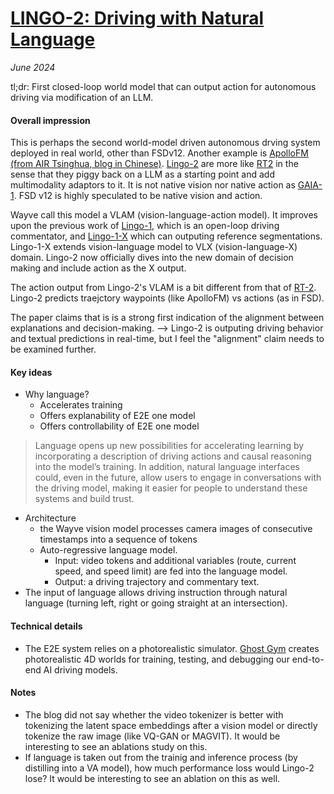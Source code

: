 # [LINGO-2: Driving with Natural Language](https://wayve.ai/thinking/lingo-2-driving-with-language/)

_June 2024_

tl;dr: First closed-loop world model that can output action for autonomous driving via modification of an LLM.

#### Overall impression
This is perhaps the second world-model driven autonomous drving system deployed in real world, other than FSDv12. Another example is [ApolloFM (from AIR Tsinghua, blog in Chinese)](https://mp.weixin.qq.com/s/8d1qXTm5v4H94HxAibp1dA). [Lingo-2](lingo_2.md) are more like [RT2](rt2.md) in the sense that they piggy back on a LLM as a starting point and add multimodality adaptors to it. It is not native vision nor native action as [GAIA-1](gaia_1.md). FSD v12 is highly speculated to be native vision and action.

Wayve call this model a VLAM (vision-language-action model). It improves upon the previous work of [Lingo-1](lingo_1.md), which is an open-loop driving commentator, and [Lingo-1-X](https://wayve.ai/thinking/lingo-1-referential-segmentation/) which can outputing reference segmentations. Lingo-1-X extends vision-language model to VLX (vision-language-X) domain. Lingo-2 now officially dives into the new domain of decision making and include action as the X output.

The action output from Lingo-2's VLAM is a bit different from that of [RT-2](rt2.md). Lingo-2 predicts traejctory waypoints (like ApolloFM) vs actions (as in FSD).

The paper claims that is is a strong first indication of the alignment between explanations and decision-making. --> Lingo-2 is outputing driving behavior and textual predictions in real-time, but I feel the "alignment" claim needs to be examined further. 


#### Key ideas
- Why language?
	- Accelerates training
	- Offers explanability of E2E one model
	- Offers controllability of E2E one model
	
> Language opens up new possibilities for accelerating learning by incorporating a description of driving actions and causal reasoning into the model’s training. In addition, natural language interfaces could, even in the future, allow users to engage in conversations with the driving model, making it easier for people to understand these systems and build trust.

- Architecture
	- the Wayve vision model processes camera images of consecutive timestamps into a sequence of tokens
	- Auto-regressive language model. 
		- Input: video tokens and additional variables (route, current speed, and speed limit) are fed into the language model. 
		- Output: a driving trajectory and commentary text.
- The input of language allows driving instruction through natural language (turning left, right or going straight at an intersection).

#### Technical details
- The E2E system relies on a photorealistic simulator. [Ghost Gym](https://wayve.ai/thinking/ghost-gym-neural-simulator/) creates photorealistic 4D worlds for training, testing, and debugging our end-to-end AI driving models.

#### Notes
- The blog did not say whether the video tokenizer is better with tokenizing the latent space embeddings after a vision model or directly tokenize the raw image (like VQ-GAN or MAGVIT). It would be interesting to see an ablations study on this.
- If language is taken out from the trainig and inference process (by distilling into a VA model), how much performance loss would Lingo-2 lose? It would be interesting to see an ablation on this as well.

